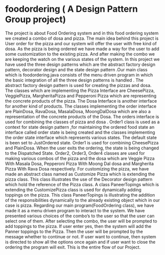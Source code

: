 # foodordering ( A Design Pattern Group project)
The project is about Food Ordering system and in this food ordering system we created a combo of dosa and pizza. The main idea behind this project is User order for the pizza and our system will offer the user with free kind of dosa. As the pizza is being ordered we have made a way for the user to add some customization to the existing pizza. And after making the combo we are keeping the watch on the various states of the system. In this project we have used the three design patterns which are the abstract factory design pattern, decorator design and the state design pattern .Our main class which is foodordering.java consists of the menu driven program in which the basic integration of all the three design patterns is handled . The abstract factory design pattern is used for creating the pizzas and dosa. The classes which are implementing the Pizza Interface are CheesePizza, VeggiePizza, MargheritaPizza and Pepperoni Pizza which are representing the concrete products of the pizza. The Dosa Interface is another interface for another kind of products. The classes implementing the order interface are PlainDosa, RavaDosa, MasalaDosa, MoongDalDosa which are also a representation of the concrete products of the Dosa. The orders interface is used for combining the classes of pizza and dosa . Order1 class is used as a context for state design pattern ,for maintaining the ordered food state an interface called order state is being created and the classes implementing the order state interface which represents various states. The default state is been set to JustOrdered state. Order1 is used for combining CheesePizza and PlainDosa. When the user exits the ordering, the state is being changed to the Dispatched State. Order2, Order3, Order4 classes are used for making various combos of the pizza and the dosa which are Veggie Pizza With Masala Dosa, Pepperoni Pizza With Moong Dal dosa and Margherita Pizza With Rava Dosa respectively. For customizing the pizza, we have made an abstract class named as Customize Pizza which is extending the pizza class. This class illustrates the use of the Decorator design pattern which hold the reference of the Pizza class. A class PaneerTopings which is extending the CustomizePizza class is used for dynamically adding toppings on the pizza. This class PaneerTopings is illustrating the addition of the responsibilities dynamically to the already existing object which in our case is pizza. Regarding our main program(FoodOrdering class), we have made it as a menu driven program to interact to the system. We have presented various choices of the combo’s to the user so that the user can select one of them. After selecting the combo, the user will be prompted to add toppings to the pizza. If user enter yes, then the system will add the Panner toppings to the Pizza. Then the user will be prompted by the message whether to continue or not. If user want to continue, then system is directed to show all the options once again and if user want to close the ordering the program will exit. This is the entire flow of our Project.
